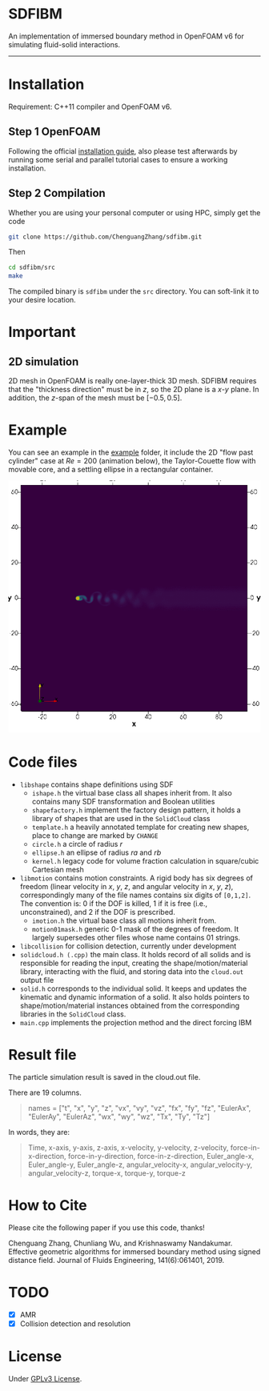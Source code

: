 # SDFIBM
An implementation of immersed boundary method in OpenFOAM v6 for simulating fluid-solid interactions.

-----------

# Installation
Requirement: C++11 compiler and OpenFOAM v6.

## Step 1 OpenFOAM
Following the official [installation guide](https://www.openfoam.org), also please test afterwards by running some serial and parallel tutorial cases to ensure a working installation.

## Step 2 Compilation
Whether you are using your personal computer or using HPC, simply get the code
```bash
git clone https://github.com/ChenguangZhang/sdfibm.git
```
Then
```bash
cd sdfibm/src
make
```
The compiled binary is `sdfibm` under the `src` directory. You can soft-link it to your desire location.

# Important
## 2D simulation
2D mesh in OpenFOAM is really one-layer-thick 3D mesh. SDFIBM requires that the "thickness direction" must be in $z$, so the 2D plane is a $x$-$y$ plane. In addition, the $z$-span of the mesh must be $[-0.5,0.5]$.


# Example
You can see an example in the [example](./example) folder, it include the 2D "flow past cylinder" case at $Re=200$ (animation below), the Taylor-Couette flow with movable core, and a settling ellipse in a rectangular container.

![Re200](./figs/flow_past_cylinder_re200.gif)

# Code files
- `libshape` contains shape definitions using SDF
    - `ishape.h` the virtual base class all shapes inherit from. It also contains many SDF transformation and Boolean utilities
    - `shapefactory.h` implement the factory design pattern, it holds a library of shapes that are used in the `SolidCloud` class
    - `template.h` a heavily annotated template for creating new shapes, place to change are marked by `CHANGE`
    - `circle.h` a circle of radius $r$
    - `ellipse.h` an ellipse of radius $ra$ and $rb$
    - `kernel.h` legacy code for volume fraction calculation in square/cubic Cartesian mesh
- `libmotion` contains motion constraints. A rigid body has six degrees of freedom (linear velocity in $x$, $y$, $z$, and angular velocity in $x$, $y$, $z$), correspondingly many of the file names contains six digits of `[0,1,2]`. The convention is: 0 if the DOF is killed, 1 if it is free (i.e., unconstrained), and 2 if the DOF is prescribed.
    - `imotion.h` the virtual base class all motions inherit from.
    - `motion01mask.h` generic 0-1 mask of the degrees of freedom. It largely supersedes other files whose name contains 01 strings.
- `libcollision` for collision detection, currently under development
- `solidcloud.h (.cpp)` the main class. It holds record of all solids and is responsible for reading the input, creating the shape/motion/material library, interacting with the fluid, and storing data into the `cloud.out` output file
- `solid.h` corresponds to the individual solid. It keeps and updates the kinematic and dynamic information of a solid. It also holds pointers to shape/motion/material instances obtained from the corresponding libraries in the `SolidCloud` class.
- `main.cpp` implements the projection method and the direct forcing IBM

# Result file
The particle simulation result is saved in the cloud.out file.

There are 19 columns.
> names = ["t", "x", "y", "z", "vx", "vy", "vz", "fx", "fy", "fz", "EulerAx", "EulerAy", "EulerAz", "wx", "wy", "wz", "Tx", "Ty", "Tz"]

In words, they are:  
> Time, x-axis, y-axis, z-axis, x-velocity, y-velocity, z-velocity, force-in-x-direction, force-in-y-direction, force-in-z-direction, Euler_angle-x, Euler_angle-y, Euler_angle-z, angular_velocity-x, angular_velocity-y, angular_velocity-z, torque-x, torque-y, torque-z


# How to Cite
Please cite the following paper if you use this code, thanks!

Chenguang Zhang, Chunliang Wu, and Krishnaswamy Nandakumar. Effective geometric algorithms for immersed boundary method using signed distance field. Journal of Fluids Engineering, 141(6):061401, 2019.


# TODO
- [X] AMR
- [X] Collision detection and resolution

# License
Under [GPLv3 License](https://opensource.org/licenses/GPL-3.0).
